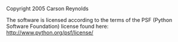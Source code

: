 Copyright 2005 Carson Reynolds

The software is licensed according to the terms of the PSF (Python Software Foundation) license found here: http://www.python.org/psf/license/